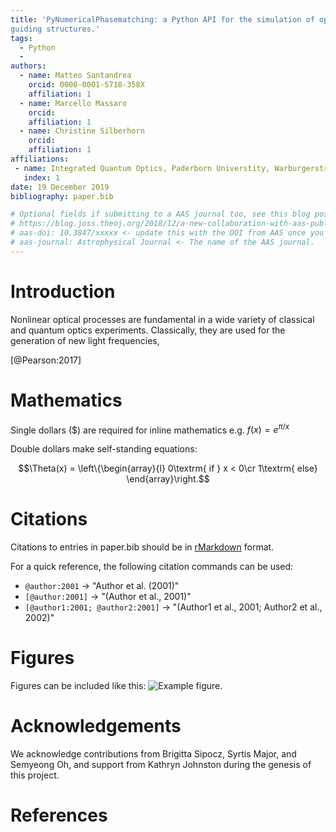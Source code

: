 ```yaml
---
title: 'PyNumericalPhasematching: a Python API for the simulation of optical nonlinear phase matched processes in 
guiding structures.'
tags:
  - Python
  - 
authors:
  - name: Matteo Santandrea 
    orcid: 0000-0001-5718-358X
    affiliation: 1
  - name: Marcello Massaro
    orcid:  
    affiliation: 1
  - name: Christine Silberhorn
    orcid: 
    affiliation: 1
affiliations:
 - name: Integrated Quantum Optics, Paderborn Universtity, Warburgerstr. 100, 33098 Paderborn, Germany 
   index: 1
date: 19 December 2019
bibliography: paper.bib

# Optional fields if submitting to a AAS journal too, see this blog post:
# https://blog.joss.theoj.org/2018/12/a-new-collaboration-with-aas-publishing
# aas-doi: 10.3847/xxxxx <- update this with the DOI from AAS once you know it.
# aas-journal: Astrophysical Journal <- The name of the AAS journal.
---
```


# Introduction
Nonlinear optical processes are fundamental in a wide variety of classical and quantum optics experiments.
Classically, they are used for the generation of new light frequencies, 

  

[@Pearson:2017]

# Mathematics

Single dollars ($) are required for inline mathematics e.g. $f(x) = e^{\pi/x}$

Double dollars make self-standing equations:

$$\Theta(x) = \left\{\begin{array}{l}
0\textrm{ if } x < 0\cr
1\textrm{ else}
\end{array}\right.$$


# Citations

Citations to entries in paper.bib should be in
[rMarkdown](http://rmarkdown.rstudio.com/authoring_bibliographies_and_citations.html)
format.

For a quick reference, the following citation commands can be used:
- `@author:2001`  ->  "Author et al. (2001)"
- `[@author:2001]` -> "(Author et al., 2001)"
- `[@author1:2001; @author2:2001]` -> "(Author1 et al., 2001; Author2 et al., 2002)"

# Figures

Figures can be included like this: ![Example figure.](figure.png)

# Acknowledgements

We acknowledge contributions from Brigitta Sipocz, Syrtis Major, and Semyeong
Oh, and support from Kathryn Johnston during the genesis of this project.

# References